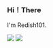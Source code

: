 ### Hi！There
I'm Redish101.

![](https://github-readme-stats.vercel.app/api?username=&show_icons=true)
![](https://github-readme-stats.vercel.app/api?username=Redish101&count_private=true&show_icons=true&icon_color=0366d6&text_color=24292e&bg_color=ffffff&hide_title=true)
